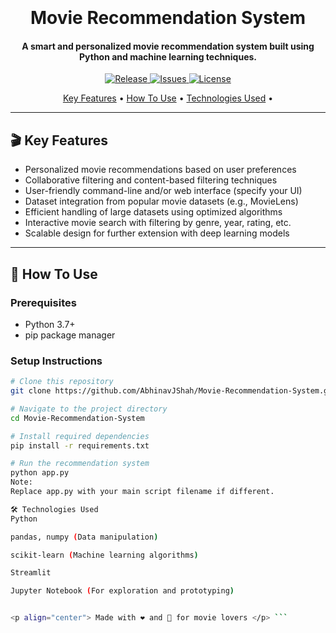 <h1 align="center">
  <br>
  <a href="https://github.com/AbhinavJShah/Movie-Recommendation-System">
  </a>
  <br>
  Movie Recommendation System
  <br>
</h1>

<h4 align="center">
  A smart and personalized movie recommendation system built using Python and machine learning techniques.
</h4>

<p align="center">
  <a href="https://github.com/AbhinavJShah/Movie-Recommendation-System/releases">
    <img src="https://img.shields.io/github/v/release/AbhinavJShah/Movie-Recommendation-System" alt="Release">
  </a>
  <a href="https://github.com/AbhinavJShah/Movie-Recommendation-System/issues">
    <img src="https://img.shields.io/github/issues/AbhinavJShah/Movie-Recommendation-System" alt="Issues">
  </a>
  <a href="https://github.com/AbhinavJShah/Movie-Recommendation-System/blob/main/LICENSE">
    <img src="https://img.shields.io/github/license/AbhinavJShah/Movie-Recommendation-System" alt="License">
  </a>
</p>

<p align="center">
  <a href="#key-features">Key Features</a> •
  <a href="#how-to-use">How To Use</a> •
  <a href="#technologies-used">Technologies Used</a> •
</p>

---

## 🎬 Key Features

- Personalized movie recommendations based on user preferences
- Collaborative filtering and content-based filtering techniques
- User-friendly command-line and/or web interface (specify your UI)
- Dataset integration from popular movie datasets (e.g., MovieLens)
- Efficient handling of large datasets using optimized algorithms
- Interactive movie search with filtering by genre, year, rating, etc.
- Scalable design for further extension with deep learning models

---

## 🚀 How To Use

### Prerequisites

- Python 3.7+
- pip package manager

### Setup Instructions

```bash
# Clone this repository
git clone https://github.com/AbhinavJShah/Movie-Recommendation-System.git

# Navigate to the project directory
cd Movie-Recommendation-System

# Install required dependencies
pip install -r requirements.txt

# Run the recommendation system
python app.py
Note:
Replace app.py with your main script filename if different.

🛠 Technologies Used
Python

pandas, numpy (Data manipulation)

scikit-learn (Machine learning algorithms)

Streamlit

Jupyter Notebook (For exploration and prototyping)


<p align="center"> Made with ❤️ and 🍿 for movie lovers </p> ```
